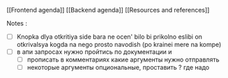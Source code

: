 [[Frontend agenda]]
[[Backend agenda]]
[[Resources and references]]

Notes : 
- [ ] Knopka dlya otkritiya side bara ne ocen' bilo bi prikolno eslibi on otkrivalsya kogda na nego prosto navodish (po krainei mere na kompe)
- [ ] в апи запросах нужно пройтись по документации и
	- [ ] прописать в комментариях какие аргументы нужно отправлять
	- [ ] некоторые аргументы опциональные, проставить ? где надо
